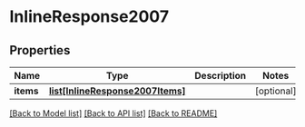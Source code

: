 # InlineResponse2007

## Properties
Name | Type | Description | Notes
------------ | ------------- | ------------- | -------------
**items** | [**list[InlineResponse2007Items]**](InlineResponse2007Items.md) |  | [optional] 

[[Back to Model list]](../README.md#documentation-for-models) [[Back to API list]](../README.md#documentation-for-api-endpoints) [[Back to README]](../README.md)


